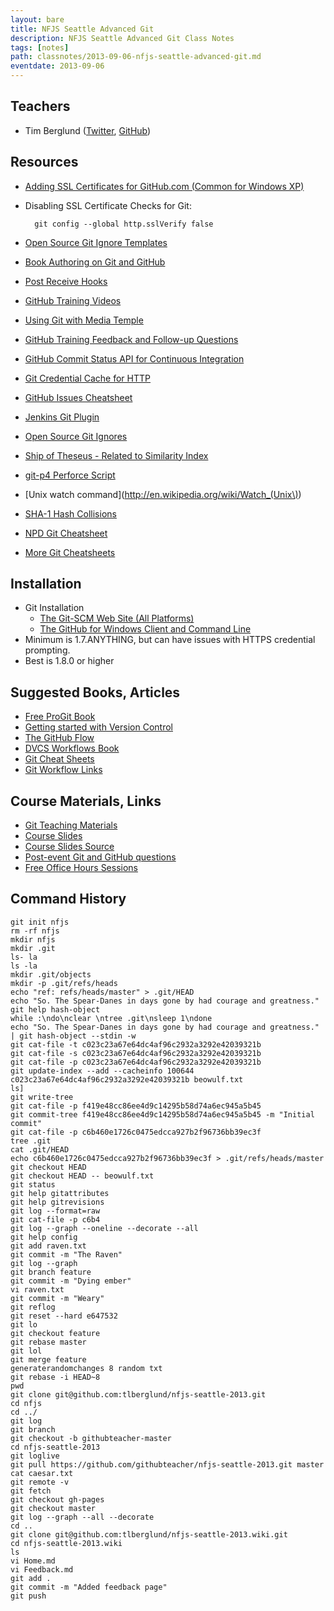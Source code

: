 ```yaml
---
layout: bare
title: NFJS Seattle Advanced Git
description: NFJS Seattle Advanced Git Class Notes
tags: [notes]
path: classnotes/2013-09-06-nfjs-seattle-advanced-git.md
eventdate: 2013-09-06
---
```


## Teachers
* Tim Berglund ([Twitter](http://twitter.com/tlberglund), [GitHub](https://github.com/tlberglund))

## Resources

* [Adding SSL Certificates for GitHub.com (Common for Windows XP)](http://stackoverflow.com/questions/3777075/https-github-access/4454754#4454754)
* Disabling SSL Certificate Checks for Git:

        git config --global http.sslVerify false
* [Open Source Git Ignore Templates](https://github.com/github/gitignore)
* [Book Authoring on Git and GitHub](http://teach.github.com/articles/book-authoring-using-git-and-github/)
* [Post Receive Hooks](https://help.github.com/articles/post-receive-hooks)
* [GitHub Training Videos](http://training.github.com/resources/videos/)
* [Using Git with Media Temple](http://carl-topham.com/theblog/post/using-git-media-temple/)
* [GitHub Training Feedback and Follow-up Questions](https://github.com/githubtraining/feedback/issues?state=open)
* [GitHub Commit Status API for Continuous Integration](https://github.com/blog/1227-commit-status-api)
* [Git Credential Cache for HTTP](http://teach.github.com/articles/lesson-git-credential-cache/)
* [GitHub Issues Cheatsheet](http://teach.github.com/articles/github-issues-cheatsheet/)
* [Jenkins Git Plugin](https://wiki.jenkins-ci.org/display/JENKINS/Git+Plugin)
* [Open Source Git Ignores](https://github.com/github/gitignore)
* [Ship of Theseus - Related to Similarity Index](http://en.wikipedia.org/wiki/Ship_of_Theseus)
* [git-p4 Perforce Script](http://answers.perforce.com/articles/KB_Article/Git-P4)
* [Unix watch command](http://en.wikipedia.org/wiki/Watch_(Unix\))
* [SHA-1 Hash Collisions](http://git-scm.com/book/ch6-1.html#A-SHORT-NOTE-ABOUT-SHA-1)
* [NPD Git Cheatsheet](http://ndpsoftware.com/git-cheatsheet.html)
* [More Git Cheatsheets](http://teach.github.com/articles/git-cheatsheets/)

## Installation
* Git Installation
    * [The Git-SCM Web Site (All Platforms)](http://git-scm.com)
    * [The GitHub for Windows Client and Command Line](http://windows.github.com)
* Minimum is 1.7.ANYTHING, but can have issues with HTTPS credential prompting.
* Best is 1.8.0 or higher

## Suggested Books, Articles
* [Free ProGit Book](http://git-scm.com/book)
* [Getting started with Version Control](http://teach.github.com/articles/lesson-new-to-version-control/)
* [The GitHub Flow](http://scottchacon.com/2011/08/31/github-flow.html)
* [DVCS Workflows Book](https://github.com/zkessin/dvcs-workflows)
* [Git Cheat Sheets](http://teach.github.com/articles/git-cheatsheets/)
* [Git Workflow Links](https://pinboard.in/u:matthew.mccullough/t:git+workflow)

## Course Materials, Links
* [Git Teaching Materials](http://teach.github.com)
* [Course Slides](http://teach.github.com/presentations/)
* [Course Slides Source](https://github.com/github/teach.github.com/tree/gh-pages/presentations)
* [Post-event Git and GitHub questions](https://github.com/githubtraining/feedback/)
* [Free Office Hours Sessions](http://training.github.com/web/free-classes/)

## Command History

    git init nfjs
    rm -rf nfjs
    mkdir nfjs
    mkdir .git
    ls- la
    ls -la
    mkdir .git/objects
    mkdir -p .git/refs/heads
    echo "ref: refs/heads/master" > .git/HEAD
    echo "So. The Spear-Danes in days gone by had courage and greatness."
    git help hash-object
    while :\ndo\nclear \ntree .git\nsleep 1\ndone
    echo "So. The Spear-Danes in days gone by had courage and greatness." | git hash-object --stdin -w
    git cat-file -t c023c23a67e64dc4af96c2932a3292e42039321b
    git cat-file -s c023c23a67e64dc4af96c2932a3292e42039321b
    git cat-file -p c023c23a67e64dc4af96c2932a3292e42039321b
    git update-index --add --cacheinfo 100644 c023c23a67e64dc4af96c2932a3292e42039321b beowulf.txt
    ls]
    git write-tree
    git cat-file -p f419e48cc86ee4d9c14295b58d74a6ec945a5b45
    git commit-tree f419e48cc86ee4d9c14295b58d74a6ec945a5b45 -m "Initial commit"
    git cat-file -p c6b460e1726c0475edcca927b2f96736bb39ec3f
    tree .git
    cat .git/HEAD
    echo c6b460e1726c0475edcca927b2f96736bb39ec3f > .git/refs/heads/master
    git checkout HEAD
    git checkout HEAD -- beowulf.txt
    git status
    git help gitattributes
    git help gitrevisions
    git log --format=raw
    git cat-file -p c6b4
    git log --graph --oneline --decorate --all
    git help config
    git add raven.txt
    git commit -m "The Raven"
    git log --graph
    git branch feature
    git commit -m "Dying ember"
    vi raven.txt
    git commit -m "Weary"
    git reflog
    git reset --hard e647532
    git lo
    git checkout feature
    git rebase master
    git lol
    git merge feature
    generaterandomchanges 8 random txt
    git rebase -i HEAD~8
    pwd
    git clone git@github.com:tlberglund/nfjs-seattle-2013.git
    cd nfjs
    cd ../
    git log
    git branch
    git checkout -b githubteacher-master
    cd nfjs-seattle-2013
    git loglive
    git pull https://github.com/githubteacher/nfjs-seattle-2013.git master
    cat caesar.txt
    git remote -v
    git fetch
    git checkout gh-pages
    git checkout master
    git log --graph --all --decorate
    cd ..
    git clone git@github.com:tlberglund/nfjs-seattle-2013.wiki.git
    cd nfjs-seattle-2013.wiki
    ls
    vi Home.md
    vi Feedback.md
    git add .
    git commit -m "Added feedback page"
    git push

